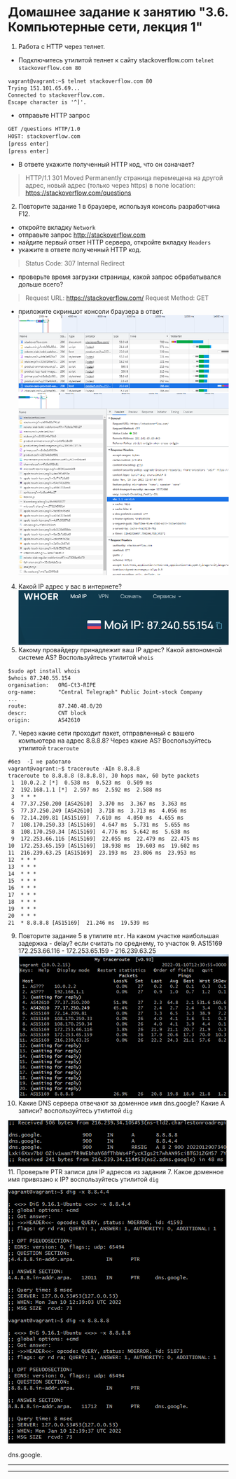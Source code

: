 # Домашнее задание к занятию "3.6. Компьютерные сети, лекция 1"

1. Работа c HTTP через телнет.
- Подключитесь утилитой телнет к сайту stackoverflow.com
`telnet stackoverflow.com 80`
```
vagrant@vagrant:~$ telnet stackoverflow.com 80
Trying 151.101.65.69...
Connected to stackoverflow.com.
Escape character is '^]'.
```
- отправьте HTTP запрос
```bash
GET /questions HTTP/1.0
HOST: stackoverflow.com
[press enter]
[press enter]
```
- В ответе укажите полученный HTTP код, что он означает?
>HTTP/1.1 301 Moved Permanently
страница перемещена на другой адрес, новый адрес (только через https) в поле  location:  https://stackoverflow.com/questions
2. Повторите задание 1 в браузере, используя консоль разработчика F12.
- откройте вкладку `Network`
- отправьте запрос http://stackoverflow.com
- найдите первый ответ HTTP сервера, откройте вкладку `Headers`
- укажите в ответе полученный HTTP код.
> Status Code: 307 Internal Redirect
- проверьте время загрузки страницы, какой запрос обрабатывался дольше всего?
> Request URL: https://stackoverflow.com/
> Request Method: GET
- приложите скриншот консоли браузера в ответ.
![ресурсы](03_06_p1.png)
![ресурсы](03_06_p2.png)
4. Какой IP адрес у вас в интернете?
![ресурсы](03_06_p3.png)
5. Какому провайдеру принадлежит ваш IP адрес? Какой автономной системе AS? Воспользуйтесь утилитой `whois`
```
$sudo apt install whois
$whois 87.240.55.154
organisation:   ORG-Ct3-RIPE
org-name:       "Central Telegraph" Public Joint-stock Company
...
route:          87.240.48.0/20
descr:          CNT block
origin:         AS42610
```
7. Через какие сети проходит пакет, отправленный с вашего компьютера на адрес 8.8.8.8? Через какие AS? Воспользуйтесь утилитой `traceroute`
```
#без  -I не работало
vagrant@vagrant:~$ traceroute -AIn 8.8.8.8
traceroute to 8.8.8.8 (8.8.8.8), 30 hops max, 60 byte packets
 1  10.0.2.2 [*]  0.538 ms  0.523 ms  0.509 ms
 2  192.168.1.1 [*]  2.597 ms  2.592 ms  2.588 ms
 3  * * *
 4  77.37.250.200 [AS42610]  3.370 ms  3.367 ms  3.363 ms
 5  77.37.250.249 [AS42610]  3.718 ms  3.713 ms  4.056 ms
 6  72.14.209.81 [AS15169]  7.610 ms  4.050 ms  4.655 ms
 7  108.170.250.33 [AS15169]  4.647 ms  5.731 ms  5.655 ms
 8  108.170.250.34 [AS15169]  4.776 ms  5.642 ms  5.638 ms
 9  172.253.66.116 [AS15169]  22.055 ms  22.479 ms  22.475 ms
10  172.253.65.159 [AS15169]  18.938 ms  19.603 ms  19.602 ms
11  216.239.63.25 [AS15169]  23.193 ms  23.806 ms  23.953 ms
12  * * *
13  * * *
14  * * *
15  * * *
16  * * *
17  * * *
18  * * *
19  * * *
20  * * *
21  * 8.8.8.8 [AS15169]  21.246 ms  19.539 ms
```
9. Повторите задание 5 в утилите `mtr`. На каком участке наибольшая задержка - delay?
если считать по среднему, то участок   9. AS15169  172.253.66.116  - 172.253.65.159 -   216.239.63.25 
![ресурсы](03_06_p4.png)
10. Какие DNS сервера отвечают за доменное имя dns.google? Какие A записи? воспользуйтесь утилитой `dig`

![ресурсы](03_06_p5.png)
11. Проверьте PTR записи для IP адресов из задания 7. Какое доменное имя привязано к IP? воспользуйтесь утилитой `dig`

![ресурсы](03_06_p6.png)

dns.google. 

---

---

